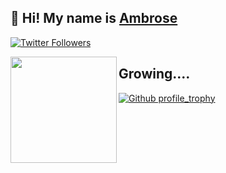 ## 🦒 Hi! My name is [Ambrose](https://twitter.com/___ambrose)

<p>
  <a href="https://twitter.com/___ambrose">
    <img alt="Twitter Followers" src="https://img.shields.io/twitter/follow/___ambrose?style=for-the-badge&logo=twitter&color=00ACEE">
  </a>


<div>
  <img height="170", align="left" src="https://github-readme-stats.vercel.app/api?username=findambrose&show_icons=true&theme=radical" />
  
</div>
<div>

## Growing....
  
  </div>
  
[![Github profile_trophy](https://github-profile-trophy.vercel.app/?username=findambrose&theme=midnight-purple&row=2&column=4&margin-h=15&margin-w=15)](https://github.com/ryo-ma/github-profile-trophy)


<!--
**findambrose/findambrose** is a ✨ _special_ ✨ repository because its `README.md` (this file) appears on your GitHub profile.

Here are some ideas to get you started:
### Hi there 👋
- 🔭 I’m currently working on ...
- 🌱 I’m currently learning ...
- 👯 I’m looking to collaborate on ...
- 🤔 I’m looking for help with ...
- 💬 Ask me about ...
- 📫 How to reach me: ...
- 😄 Pronouns: ...
- ⚡ Fun fact: ...
![visitors](https://visitor-badge.glitch.me/badge?page_id=findambrose.findambrose&label=🪟❤️) 
-->
